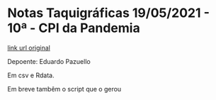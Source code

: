 # Notas Taquigráficas 19/05/2021 - 10ª - CPI da Pandemia

[link url original](https://www25.senado.leg.br/web/atividade/notas-taquigraficas/-/notas/r/9996)

Depoente: Eduardo Pazuello

Em csv e Rdata.

Em breve tambêm o script que o gerou